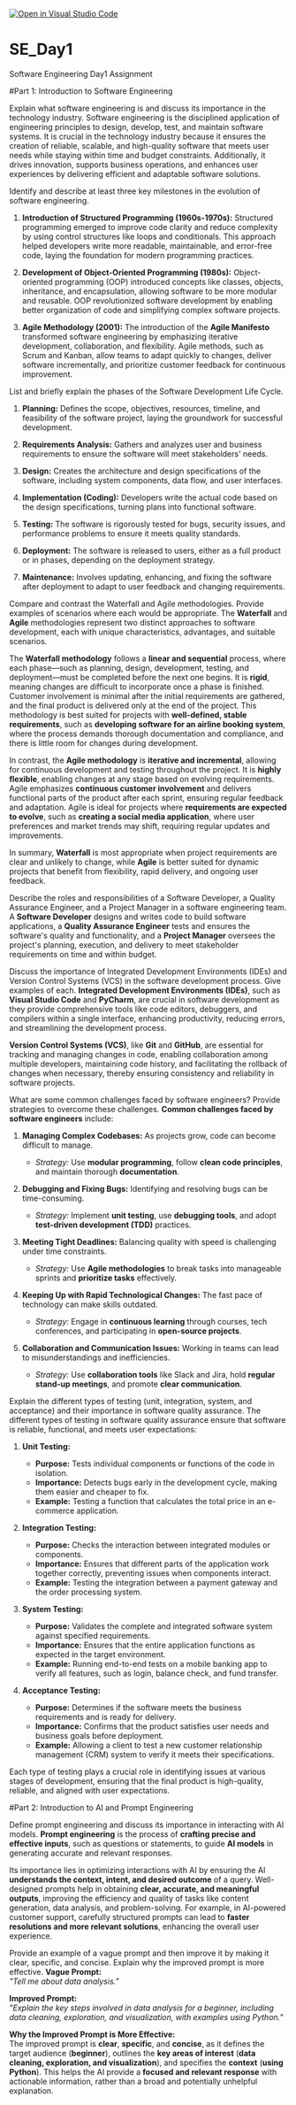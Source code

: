 [![Open in Visual Studio Code](https://classroom.github.com/assets/open-in-vscode-2e0aaae1b6195c2367325f4f02e2d04e9abb55f0b24a779b69b11b9e10269abc.svg)](https://classroom.github.com/online_ide?assignment_repo_id=18307916&assignment_repo_type=AssignmentRepo)
# SE_Day1
Software Engineering Day1 Assignment

#Part 1: Introduction to Software Engineering

Explain what software engineering is and discuss its importance in the technology industry.
Software engineering is the disciplined application of engineering principles to design, develop, test, and maintain software systems. It is crucial in the technology industry because it ensures the creation of reliable, scalable, and high-quality software that meets user needs while staying within time and budget constraints. Additionally, it drives innovation, supports business operations, and enhances user experiences by delivering efficient and adaptable software solutions.


Identify and describe at least three key milestones in the evolution of software engineering.
1. **Introduction of Structured Programming (1960s-1970s):** Structured programming emerged to improve code clarity and reduce complexity by using control structures like loops and conditionals. This approach helped developers write more readable, maintainable, and error-free code, laying the foundation for modern programming practices.  

2. **Development of Object-Oriented Programming (1980s):** Object-oriented programming (OOP) introduced concepts like classes, objects, inheritance, and encapsulation, allowing software to be more modular and reusable. OOP revolutionized software development by enabling better organization of code and simplifying complex software projects.  

3. **Agile Methodology (2001):** The introduction of the **Agile Manifesto** transformed software engineering by emphasizing iterative development, collaboration, and flexibility. Agile methods, such as Scrum and Kanban, allow teams to adapt quickly to changes, deliver software incrementally, and prioritize customer feedback for continuous improvement.


List and briefly explain the phases of the Software Development Life Cycle.
1. **Planning:** Defines the scope, objectives, resources, timeline, and feasibility of the software project, laying the groundwork for successful development.  

2. **Requirements Analysis:** Gathers and analyzes user and business requirements to ensure the software will meet stakeholders' needs.  

3. **Design:** Creates the architecture and design specifications of the software, including system components, data flow, and user interfaces.  

4. **Implementation (Coding):** Developers write the actual code based on the design specifications, turning plans into functional software.  

5. **Testing:** The software is rigorously tested for bugs, security issues, and performance problems to ensure it meets quality standards.  

6. **Deployment:** The software is released to users, either as a full product or in phases, depending on the deployment strategy.  

7. **Maintenance:** Involves updating, enhancing, and fixing the software after deployment to adapt to user feedback and changing requirements.


Compare and contrast the Waterfall and Agile methodologies. Provide examples of scenarios where each would be appropriate.
The **Waterfall** and **Agile** methodologies represent two distinct approaches to software development, each with unique characteristics, advantages, and suitable scenarios.  

The **Waterfall methodology** follows a **linear and sequential** process, where each phase—such as planning, design, development, testing, and deployment—must be completed before the next one begins. It is **rigid**, meaning changes are difficult to incorporate once a phase is finished. Customer involvement is minimal after the initial requirements are gathered, and the final product is delivered only at the end of the project. This methodology is best suited for projects with **well-defined, stable requirements**, such as **developing software for an airline booking system**, where the process demands thorough documentation and compliance, and there is little room for changes during development.  

In contrast, the **Agile methodology** is **iterative and incremental**, allowing for continuous development and testing throughout the project. It is **highly flexible**, enabling changes at any stage based on evolving requirements. Agile emphasizes **continuous customer involvement** and delivers functional parts of the product after each sprint, ensuring regular feedback and adaptation. Agile is ideal for projects where **requirements are expected to evolve**, such as **creating a social media application**, where user preferences and market trends may shift, requiring regular updates and improvements.  

In summary, **Waterfall** is most appropriate when project requirements are clear and unlikely to change, while **Agile** is better suited for dynamic projects that benefit from flexibility, rapid delivery, and ongoing user feedback.


Describe the roles and responsibilities of a Software Developer, a Quality Assurance Engineer, and a Project Manager in a software engineering team.
A **Software Developer** designs and writes code to build software applications, a **Quality Assurance Engineer** tests and ensures the software's quality and functionality, and a **Project Manager** oversees the project's planning, execution, and delivery to meet stakeholder requirements on time and within budget.


Discuss the importance of Integrated Development Environments (IDEs) and Version Control Systems (VCS) in the software development process. Give examples of each.
**Integrated Development Environments (IDEs)**, such as **Visual Studio Code** and **PyCharm**, are crucial in software development as they provide comprehensive tools like code editors, debuggers, and compilers within a single interface, enhancing productivity, reducing errors, and streamlining the development process.  

**Version Control Systems (VCS)**, like **Git** and **GitHub**, are essential for tracking and managing changes in code, enabling collaboration among multiple developers, maintaining code history, and facilitating the rollback of changes when necessary, thereby ensuring consistency and reliability in software projects.

What are some common challenges faced by software engineers? Provide strategies to overcome these challenges.
**Common challenges faced by software engineers** include:  

1. **Managing Complex Codebases:** As projects grow, code can become difficult to manage.  
   - *Strategy:* Use **modular programming**, follow **clean code principles**, and maintain thorough **documentation**.  

2. **Debugging and Fixing Bugs:** Identifying and resolving bugs can be time-consuming.  
   - *Strategy:* Implement **unit testing**, use **debugging tools**, and adopt **test-driven development (TDD)** practices.  

3. **Meeting Tight Deadlines:** Balancing quality with speed is challenging under time constraints.  
   - *Strategy:* Use **Agile methodologies** to break tasks into manageable sprints and **prioritize tasks** effectively.  

4. **Keeping Up with Rapid Technological Changes:** The fast pace of technology can make skills outdated.  
   - *Strategy:* Engage in **continuous learning** through courses, tech conferences, and participating in **open-source projects**.  

5. **Collaboration and Communication Issues:** Working in teams can lead to misunderstandings and inefficiencies.  
   - *Strategy:* Use **collaboration tools** like Slack and Jira, hold **regular stand-up meetings**, and promote **clear communication**.  


Explain the different types of testing (unit, integration, system, and acceptance) and their importance in software quality assurance.
The different types of testing in software quality assurance ensure that software is reliable, functional, and meets user expectations:  

1. **Unit Testing:**  
   - **Purpose:** Tests individual components or functions of the code in isolation.  
   - **Importance:** Detects bugs early in the development cycle, making them easier and cheaper to fix.  
   - **Example:** Testing a function that calculates the total price in an e-commerce application.  

2. **Integration Testing:**  
   - **Purpose:** Checks the interaction between integrated modules or components.  
   - **Importance:** Ensures that different parts of the application work together correctly, preventing issues when components interact.  
   - **Example:** Testing the integration between a payment gateway and the order processing system.  

3. **System Testing:**  
   - **Purpose:** Validates the complete and integrated software system against specified requirements.  
   - **Importance:** Ensures that the entire application functions as expected in the target environment.  
   - **Example:** Running end-to-end tests on a mobile banking app to verify all features, such as login, balance check, and fund transfer.  

4. **Acceptance Testing:**  
   - **Purpose:** Determines if the software meets the business requirements and is ready for delivery.  
   - **Importance:** Confirms that the product satisfies user needs and business goals before deployment.  
   - **Example:** Allowing a client to test a new customer relationship management (CRM) system to verify it meets their specifications.  

Each type of testing plays a crucial role in identifying issues at various stages of development, ensuring that the final product is high-quality, reliable, and aligned with user expectations.


#Part 2: Introduction to AI and Prompt Engineering


Define prompt engineering and discuss its importance in interacting with AI models.
**Prompt engineering** is the process of **crafting precise and effective inputs**, such as questions or statements, to guide **AI models** in generating accurate and relevant responses.  

Its importance lies in optimizing interactions with AI by ensuring the AI **understands the context, intent, and desired outcome** of a query. Well-designed prompts help in obtaining **clear, accurate, and meaningful outputs**, improving the efficiency and quality of tasks like content generation, data analysis, and problem-solving. For example, in AI-powered customer support, carefully structured prompts can lead to **faster resolutions and more relevant solutions**, enhancing the overall user experience.


Provide an example of a vague prompt and then improve it by making it clear, specific, and concise. Explain why the improved prompt is more effective.
**Vague Prompt:**  
*"Tell me about data analysis."*  

**Improved Prompt:**  
*"Explain the key steps involved in data analysis for a beginner, including data cleaning, exploration, and visualization, with examples using Python."*  

**Why the Improved Prompt is More Effective:**  
The improved prompt is **clear**, **specific**, and **concise**, as it defines the target audience (**beginner**), outlines the **key areas of interest** (**data cleaning, exploration, and visualization**), and specifies the **context** (**using Python**). This helps the AI provide a **focused and relevant response** with actionable information, rather than a broad and potentially unhelpful explanation.
